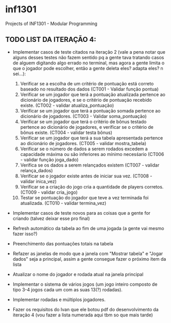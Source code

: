 # inf1301
Projects of INF1301 - Modular Programming

## TODO LIST DA ITERAÇÃO 4:

- Implementar casos de teste citados na iteração 2 (vale a pena notar que alguns desses testes não fazem sentido pq a gente tava tratando casos de alguem digitando algo errado no terminal, mas agora a gente limita o que o jogador pode escolher, então a gente deleta eles? adapta eles? n sei...):
    1. Verificar se a escolha de um critério de pontuação está correto baseado no resultado dos dados (CT001 - Validar função pontua)
    2. Verificar se um jogador que terá a pontuação atualizada pertence ao dicionário de jogadores, e se o critério de pontuação recebido existe. (CT002 - validar atualiza_pontuação)
    3. Verificar se um jogador que terá a pontuação somada pertence ao dicionário de jogadores. (CT003 - Validar soma_pontuação)
    4. Verificar se um jogador que terá o critério de bônus testado pertence ao dicionário de jogadores, e verificar se o critério de bônus existe. (CT004 - validar testa bônus)
    5. Verificar se um jogador que terá a sua tabela apresentada pertence ao dicionário de jogadores. (CT005 - validar mostra_tabela)
    6. Verificar se o número de dados a serem rodados excedem a capacidade máxima ou são inferiores ao mínimo necesśario (CT006 - validar função joga_dado)
    7. Verifica se os dados a serem relançados existem (CT007 - validar relança_dados)
    8. Verificar se o jogador existe antes de iniciar sua vez. (CT008 - validar inica_vez)
    9. Verificar se a criação do jogo cria a quantidade de players corretos. (CT009 - validar cria_jogo)
    10. Testar se pontuação do jogador que teve a vez terminada foi atualizada. (CT010 - validar termina_vez)

- Implementar casos de teste novos para as coisas que a gente for criando (talvez deixar esse pro final)
- Refresh automático da tabela ao fim de uma jogada (a gente vai mesmo fazer isso?)
- Preenchimento das pontuações totais na tabela
- Refazer as janelas de modo que a janela com "Mostrar tabela" e "Jogar dados" seja a principal, assim a gente consegue fazer o próximo item da lista
- Atualizar o nome do jogador e rodada atual na janela principal
- Implementar o sistema de vários jogos (um jogo inteiro composto de tipo 3-4 jogos cada um com as suas 13(?) rodadas).
- Implementar rodadas e múltiplos jogadores.
- Fazer os requisitos do Ivan que ele botou pdf do desenvolvimento da iteração 4 (vou fazer a lista numerada aqui tbm so que mais tarde)
